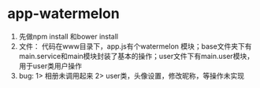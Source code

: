 # app-watermelon
1. 先做npm install 和bower install
2. 文件：
代码在www目录下，app.js有个watermelon 模块；base文件夹下有main.service和main模块封装了基本的操作；user文件下有main.user模块，用于user类用户操作
3. bug:
   1> 相册未调用起来
   2> user类，头像设置，修改昵称，等操作未实现

